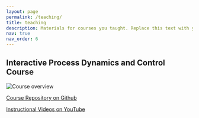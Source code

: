 ```yaml
---
layout: page
permalink: /teaching/
title: teaching
description: Materials for courses you taught. Replace this text with your description.
nav: true
nav_order: 6
---
```


## Interactive Process Dynamics and Control Course

![Course overview](pdc_overview.png)

[Course Repository on Github](https://github.com/APMonitor/mdc)

[Instructional Videos on YouTube](https://www.youtube.com/@horizonpse/playlists)